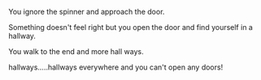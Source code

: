 You ignore the spinner and approach the door.

Something doesn't feel right but you open the door and find yourself in a
hallway.

You walk to the end and more hall ways.

hallways.....hallways everywhere and you can't open any doors!
